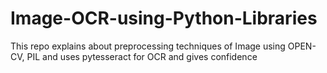 # Image-OCR-using-Python-Libraries
This repo explains about preprocessing techniques of Image using OPEN-CV, PIL and uses pytesseract for OCR and gives confidence 
